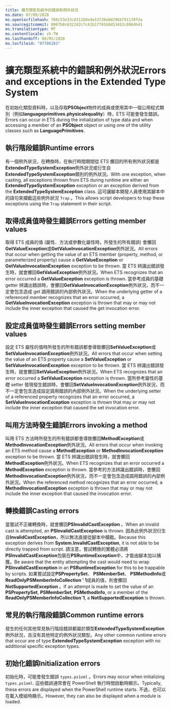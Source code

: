 ```yaml
---
title: 擴充類型系統中的錯誤和例外狀況
ms.date: 07/09/2020
ms.openlocfilehash: f60c53e33c031168eda53726e0d296bf91139fda
ms.sourcegitcommit: 0907b8c6322d2c7c61b17f8168d53452c8964b41
ms.translationtype: MT
ms.contentlocale: zh-TW
ms.lasthandoff: 08/05/2020
ms.locfileid: "87786283"
---
```

# <a name="errors-and-exceptions-in-the-extended-type-system"></a><span data-ttu-id="39946-102">擴充類型系統中的錯誤和例外狀況</span><span class="sxs-lookup"><span data-stu-id="39946-102">Errors and exceptions in the Extended Type System</span></span>

<span data-ttu-id="39946-103">在初始化類型資料時，以及存取**PSObject**物件的成員或使用其中一個公用程式類別（例如**languageprimitives.physicalequality**）時，ETS 可能會發生錯誤。</span><span class="sxs-lookup"><span data-stu-id="39946-103">Errors can occur in ETS during the initialization of type data and when accessing a member of an **PSObject** object or using one of the utility classes such as **LanguagePrimitives**.</span></span>

## <a name="runtime-errors"></a><span data-ttu-id="39946-104">執行階段錯誤</span><span class="sxs-lookup"><span data-stu-id="39946-104">Runtime errors</span></span>

<span data-ttu-id="39946-105">有一個例外狀況，在轉換時，在執行時間期間從 ETS 擲回的所有例外狀況都是**ExtendedTypeSystemException**例外狀況或衍生自**ExtendedTypeSystemException**類別的例外狀況。</span><span class="sxs-lookup"><span data-stu-id="39946-105">With one exception, when casting, all exceptions thrown from ETS during runtime are either an **ExtendedTypeSystemException** exception or an exception derived from the **ExtendedTypeSystemException** class.</span></span> <span data-ttu-id="39946-106">這可讓腳本開發人員使用其腳本中的語句來攔截這些例外狀況 `Trap` 。</span><span class="sxs-lookup"><span data-stu-id="39946-106">This allows script developers to trap these exceptions using the `Trap` statement in their script.</span></span>

## <a name="errors-getting-member-values"></a><span data-ttu-id="39946-107">取得成員值時發生錯誤</span><span class="sxs-lookup"><span data-stu-id="39946-107">Errors getting member values</span></span>

<span data-ttu-id="39946-108">取得 ETS 成員的值 (屬性、方法或參數化屬性時，所發生的所有錯誤) 會擲回**GetValueException**或**GetValueInvocationException**例外狀況。</span><span class="sxs-lookup"><span data-stu-id="39946-108">All errors that occur when getting the value of an ETS member (property, method, or parameterized property) cause a **GetValueException** or **GetValueInvocationException** exception to be thrown.</span></span>
<span data-ttu-id="39946-109">當 ETS 辨識出錯誤發生時，就會擲回**GetValueException**例外狀況。</span><span class="sxs-lookup"><span data-stu-id="39946-109">When ETS recognizes that an error occurred a **GetValueException** exception is thrown.</span></span> <span data-ttu-id="39946-110">當參考成員的基礎 getter 辨識出錯誤時，會擲回**GetValueInvocationException**例外狀況，而不一定會包含造成 get 調用錯誤的內部例外狀況。</span><span class="sxs-lookup"><span data-stu-id="39946-110">When the underlying getter of a referenced member recognizes that an error occurred, a **GetValueInvocationException** exception is thrown that may or may not include the inner exception that caused the get invocation error.</span></span>

## <a name="errors-setting-member-values"></a><span data-ttu-id="39946-111">設定成員值時發生錯誤</span><span class="sxs-lookup"><span data-stu-id="39946-111">Errors setting member values</span></span>

<span data-ttu-id="39946-112">設定 ETS 屬性的值時所發生的所有錯誤都會導致擲回**SetValueException**或**SetValueInvocationException**例外狀況。</span><span class="sxs-lookup"><span data-stu-id="39946-112">All errors that occur when setting the value of an ETS property cause a **SetValueException** or **SetValueInvocationException** exception to be thrown.</span></span> <span data-ttu-id="39946-113">當 ETS 辨識出錯誤發生時，就會擲回**SetValueException**例外狀況。</span><span class="sxs-lookup"><span data-stu-id="39946-113">When ETS recognizes that an error occurred a **SetValueException** exception is thrown.</span></span> <span data-ttu-id="39946-114">當所參考屬性的基礎 setter 發現發生錯誤時，會擲回**SetValueInvocationException**例外狀況，而不一定會包含造成設定調用錯誤的內部例外狀況。</span><span class="sxs-lookup"><span data-stu-id="39946-114">When the underlying setter of a referenced property recognizes that an error occurred, a **SetValueInvocationException** exception is thrown that may or may not include the inner exception that caused the set invocation error.</span></span>

## <a name="errors-invoking-a-method"></a><span data-ttu-id="39946-115">叫用方法時發生錯誤</span><span class="sxs-lookup"><span data-stu-id="39946-115">Errors invoking a method</span></span>

<span data-ttu-id="39946-116">叫用 ETS 方法時所發生的所有錯誤都會導致擲回**MethodException**或**MethodInvocationException**例外狀況。</span><span class="sxs-lookup"><span data-stu-id="39946-116">All errors that occur when invoking an ETS method cause a **MethodException** or **MethodInvocationException** exception to be thrown.</span></span> <span data-ttu-id="39946-117">當 ETS 辨識出錯誤發生時，就會擲回**MethodException**例外狀況。</span><span class="sxs-lookup"><span data-stu-id="39946-117">When ETS recognizes that an error occurred a **MethodException** exception is thrown.</span></span> <span data-ttu-id="39946-118">當參考的方法辨識出錯誤時，會擲回**MethodInvocationException**例外狀況，而不一定會包含造成調用錯誤的內部例外狀況。</span><span class="sxs-lookup"><span data-stu-id="39946-118">When the referenced method recognizes that an error occurred, a **MethodInvocationException** exception is thrown that may or may not include the inner exception that caused the invocation error.</span></span>

## <a name="casting-errors"></a><span data-ttu-id="39946-119">轉換錯誤</span><span class="sxs-lookup"><span data-stu-id="39946-119">Casting errors</span></span>

<span data-ttu-id="39946-120">當嘗試不正確轉換時，就會擲回**PSInvalidCastException** 。</span><span class="sxs-lookup"><span data-stu-id="39946-120">When an invalid cast is attempted, an **PSInvalidCastException** is thrown.</span></span> <span data-ttu-id="39946-121">因為此例外狀況衍生自**InvalidCastException**，所以無法直接從腳本中攔截。</span><span class="sxs-lookup"><span data-stu-id="39946-121">Because this exception derives from **System.InvalidCastException**, it is not able to be directly trapped from script.</span></span> <span data-ttu-id="39946-122">請注意，嘗試轉換的實體必須將**PSInvalidCastException**包裝在**PSRuntimeException**中，才能由腳本加以捕獲。</span><span class="sxs-lookup"><span data-stu-id="39946-122">Be aware that the entity attempting the cast would need to wrap **PSInvalidCastException** in an **PSRuntimeException** for this to be trappable by scripts.</span></span> <span data-ttu-id="39946-123">如果嘗試設定**PSPropertySet**、 **PSMemberSet**、 **PSMethodInfo**或**ReadOnlyPSMemberInfoCollection ' 1**成員的值，則會擲回**NotSupportedException** 。</span><span class="sxs-lookup"><span data-stu-id="39946-123">If an attempt is made to set the value of an **PSPropertySet**, **PSMemberSet**, **PSMethodInfo**, or a member of the **ReadOnlyPSMemberInfoCollection\`1**, a **NotSupportedException** is thrown.</span></span>

## <a name="common-runtime-errors"></a><span data-ttu-id="39946-124">常見的執行階段錯誤</span><span class="sxs-lookup"><span data-stu-id="39946-124">Common runtime errors</span></span>

<span data-ttu-id="39946-125">發生的任何其他常見執行階段錯誤都屬於類型**ExtendedTypeSystemException**例外狀況，且沒有其他特定的例外狀況類型。</span><span class="sxs-lookup"><span data-stu-id="39946-125">Any other common runtime errors that occur are of type **ExtendedTypeSystemException** exception with no additional specific exception types.</span></span>

## <a name="initialization-errors"></a><span data-ttu-id="39946-126">初始化錯誤</span><span class="sxs-lookup"><span data-stu-id="39946-126">Initialization errors</span></span>

<span data-ttu-id="39946-127">初始化時，可能會發生錯誤 `types.ps1xml` 。</span><span class="sxs-lookup"><span data-stu-id="39946-127">Errors may occur when initializing `types.ps1xml`.</span></span> <span data-ttu-id="39946-128">這些錯誤通常會在 PowerShell 執行時間啟動時顯示。</span><span class="sxs-lookup"><span data-stu-id="39946-128">Typically, these errors are displayed when the PowerShell runtime starts.</span></span> <span data-ttu-id="39946-129">不過，也可以在載入模組時顯示。</span><span class="sxs-lookup"><span data-stu-id="39946-129">However, they can also be displayed when a module is loaded.</span></span>
